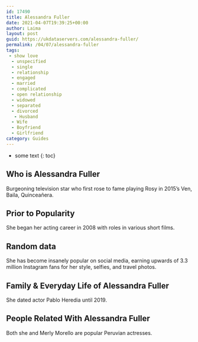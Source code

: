 ```yaml
---
id: 17490
title: Alessandra Fuller
date: 2021-04-07T19:39:25+00:00
author: Laima
layout: post
guid: https://ukdataservers.com/alessandra-fuller/
permalink: /04/07/alessandra-fuller
tags:
 - show love
  - unspecified
  - single
  - relationship
  - engaged
  - married
  - complicated
  - open relationship
  - widowed
  - separated
  - divorced
   - Husband
  - Wife
  - Boyfriend
  - Girlfriend
category: Guides
---
```


* some text
{: toc}


## Who is Alessandra Fuller
                  
                  
                  
Burgeoning television star who first rose to fame playing Rosy in 2015&#8217;s Ven, Baila, Quinceañera.
                  
              
            
              
            
                
                
                
## Prior to Popularity
                  
                  
                  
She began her acting career in 2008 with roles in various short films.
                  
              
            
              
            
                
                
                
## Random data
                  
                  
                  
She has become insanely popular on social media, earning upwards of 3.3 million Instagram fans for her style, selfies, and travel photos.
                  
              
            
              
            
                
                
                
## Family & Everyday Life of Alessandra Fuller
                  
                  
                  
She dated actor Pablo Heredia until 2019.
                  
              
            
              
            
                
                
                
## People Related With Alessandra Fuller
                  
                  
                  
Both she and Merly Morello are popular Peruvian actresses.
                  
              
            
              
            
                
              
            
              
              
            
            
              
            
          
          
          
